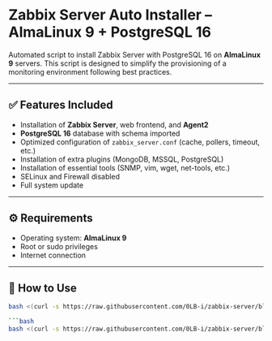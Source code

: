 # Zabbix Server Auto Installer – AlmaLinux 9 + PostgreSQL 16

Automated script to install Zabbix Server with PostgreSQL 16 on **AlmaLinux 9** servers. This script is designed to simplify the provisioning of a monitoring environment following best practices.

---

## ✅ Features Included

- Installation of **Zabbix Server**, web frontend, and **Agent2**
- **PostgreSQL 16** database with schema imported
- Optimized configuration of `zabbix_server.conf` (cache, pollers, timeout, etc.)
- Installation of extra plugins (MongoDB, MSSQL, PostgreSQL)
- Installation of essential tools (SNMP, vim, wget, net-tools, etc.)
- SELinux and Firewall disabled
- Full system update

---

## ⚙️ Requirements

- Operating system: **AlmaLinux 9**
- Root or sudo privileges
- Internet connection

---

## 🚀 How to Use

```bash
bash <(curl -s https://raw.githubusercontent.com/0LB-i/zabbix-server/blob/main/zabbix-server.sh)

```bash
bash <(curl -s https://raw.githubusercontent.com/0LB-i/zabbix-server/blob/main/dump-zabbix.sh)